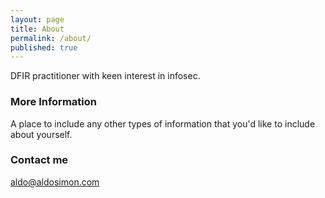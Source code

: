 ```yaml
---
layout: page
title: About
permalink: /about/
published: true
---
```


DFIR practitioner with keen interest in infosec.

### More Information

A place to include any other types of information that you'd like to include about yourself.

### Contact me

[aldo@aldosimon.com](mailto:aldo@aldosimon.com)
